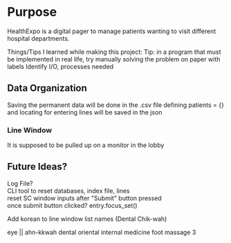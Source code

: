 # Purpose
HealthExpo is a digital pager to manage patients wanting to visit different hospital departments.

Things/Tips I learned while making this project:
    Tip: in a program that must be implemented in real life, try manually solving the problem on paper with labels
                Identify I/O, processes needed

## Data Organization
Saving the permanent data will be done in the .csv file
defining patients = {} and locating for entering lines will be saved in the json

### Line Window
It is supposed to be pulled up on a monitor in the lobby

## Future Ideas?
Log File? <br>
CLI tool to reset databases, index file, lines <br>
reset SC window inputs after "Submit" button pressed <br>
once submit button clicked? 
entry.focus_set()

Add korean to line window list names (Dental Chik-wah)

eye || ahn-kkwah
dental
oriental
internal medicine
foot massage 3
